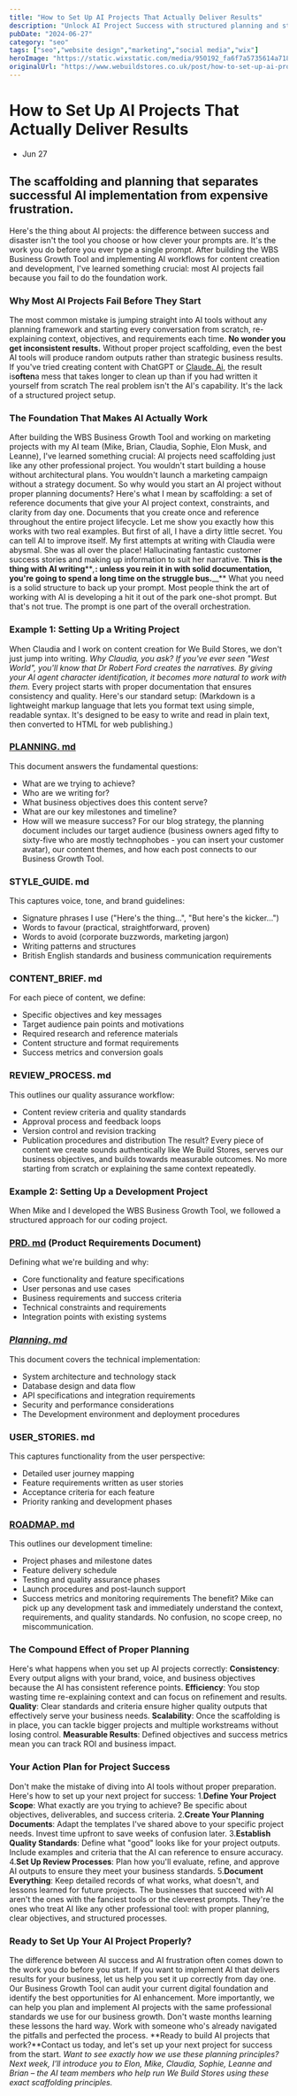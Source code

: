 ```yaml
---
title: "How to Set Up AI Projects That Actually Deliver Results"
description: "Unlock AI Project Success with structured planning and strategic setup. Discover how to ensure AI Project Success and achieve measurable results."
pubDate: "2024-06-27"
category: "seo"
tags: ["seo","website design","marketing","social media","wix"]
heroImage: "https://static.wixstatic.com/media/950192_fa6f7a5735614a718d5b4ccab5e6052c~mv2.jpg/v1/fill/w_740,h_420,al_c,q_90,usm_0.66_1.00_0.01,enc_avif,quality_auto/950192_fa6f7a5735614a718d5b4ccab5e6052c~mv2.jpg"
originalUrl: "https://www.webuildstores.co.uk/post/how-to-set-up-ai-projects"
---
```


# How to Set Up AI Projects That Actually Deliver Results
 * Jun 27
## The scaffolding and planning that separates successful AI implementation from expensive frustration.
Here's the thing about AI projects: the difference between success and disaster isn't the tool you choose or how clever your prompts are.
It's the work you do before you ever type a single prompt.
After building the WBS Business Growth Tool and implementing AI workflows for content creation and development, I've learned something crucial: most AI projects fail because you fail to do the foundation work.
### Why Most AI Projects Fail Before They Start
The most common mistake is jumping straight into AI tools without any planning framework and starting every conversation from scratch, re-explaining context, objectives, and requirements each time.
**No wonder you get inconsistent results.**
Without proper project scaffolding, even the best AI tools will produce random outputs rather than strategic business results.
If you've tried creating content with ChatGPT or [Claude. Ai](http://Claude.Ai), the result is**often**a mess that takes longer to clean up than if you had written it yourself from scratch
The real problem isn't the AI's capability. It's the lack of a structured project setup.
### The Foundation That Makes AI Actually Work
After building the WBS Business Growth Tool and working on marketing projects with my AI team (Mike, Brian, Claudia, Sophie, Elon Musk, and Leanne), I've learned something crucial: AI projects need scaffolding just like any other professional project.
You wouldn't start building a house without architectural plans. You wouldn't launch a marketing campaign without a strategy document. So why would you start an AI project without proper planning documents?
Here's what I mean by scaffolding: a set of reference documents that give your AI project context, constraints, and clarity from day one. Documents that you create once and reference throughout the entire project lifecycle.
Let me show you exactly how this works with two real examples.
But first of all, I have a dirty little secret.
You can tell AI to improve itself.
My first attempts at writing with Claudia were abysmal. She was all over the place!
Hallucinating fantastic customer success stories and making up information to suit her narrative.
**This is the thing with AI writing****_,_****: unless you rein it in with solid documentation, you're going to spend a long time on the struggle bus.****__**
What you need is a solid structure to back up your prompt.
Most people think the art of working with AI is developing a hit it out of the park one-shot prompt.
But that's not true. The prompt is one part of the overall orchestration.
### Example 1: Setting Up a Writing Project
When Claudia and I work on content creation for We Build Stores, we don't just jump into writing.
_Why Claudia, you ask? If you've ever seen "West World", you'll know that Dr Robert Ford creates the narratives. By giving your AI agent character identification, it becomes more natural to work with them._
Every project starts with proper documentation that ensures consistency and quality.
Here's our standard setup:
(Markdown is a lightweight markup language that lets you format text using simple, readable syntax. It's designed to be easy to write and read in plain text, then converted to HTML for web publishing.)
### [PLANNING. md](http://PLANNING.md)
This document answers the fundamental questions:
 * What are we trying to achieve?
 * Who are we writing for?
 * What business objectives does this content serve?
 * What are our key milestones and timeline?
 * How will we measure success?
For our blog strategy, the planning document includes our target audience (business owners aged fifty to sixty-five who are mostly technophobes - you can insert your customer avatar), our content themes, and how each post connects to our Business Growth Tool.
### STYLE_GUIDE. md
This captures voice, tone, and brand guidelines:
 * Signature phrases I use ("Here's the thing...", "But here's the kicker...")
 * Words to favour (practical, straightforward, proven)
 * Words to avoid (corporate buzzwords, marketing jargon)
 * Writing patterns and structures
 * British English standards and business communication requirements
### CONTENT_BRIEF. md
For each piece of content, we define:
 * Specific objectives and key messages
 * Target audience pain points and motivations
 * Required research and reference materials
 * Content structure and format requirements
 * Success metrics and conversion goals
### REVIEW_PROCESS. md
This outlines our quality assurance workflow:
 * Content review criteria and quality standards
 * Approval process and feedback loops
 * Version control and revision tracking
 * Publication procedures and distribution
The result? Every piece of content we create sounds authentically like We Build Stores, serves our business objectives, and builds towards measurable outcomes. No more starting from scratch or explaining the same context repeatedly.
### Example 2: Setting Up a Development Project
When Mike and I developed the WBS Business Growth Tool, we followed a structured approach for our coding project.
### [PRD. md](http://PRD.md) (Product Requirements Document)
Defining what we're building and why:
 * Core functionality and feature specifications
 * User personas and use cases
 * Business requirements and success criteria
 * Technical constraints and requirements
 * Integration points with existing systems
### [_Planning. md_](http://Pa.md)
This document covers the technical implementation:
 * System architecture and technology stack
 * Database design and data flow
 * API specifications and integration requirements
 * Security and performance considerations
 * The Development environment and deployment procedures
### USER_STORIES. md
This captures functionality from the user perspective:
 * Detailed user journey mapping
 * Feature requirements written as user stories
 * Acceptance criteria for each feature
 * Priority ranking and development phases
### [ROADMAP. md](http://ROADMAP.md)
This outlines our development timeline:
 * Project phases and milestone dates
 * Feature delivery schedule
 * Testing and quality assurance phases
 * Launch procedures and post-launch support
 * Success metrics and monitoring requirements
The benefit? Mike can pick up any development task and immediately understand the context, requirements, and quality standards. No confusion, no scope creep, no miscommunication.
### The Compound Effect of Proper Planning
Here's what happens when you set up AI projects correctly:
**Consistency**: Every output aligns with your brand, voice, and business objectives because the AI has consistent reference points.
**Efficiency**: You stop wasting time re-explaining context and can focus on refinement and results.
**Quality**: Clear standards and criteria ensure higher quality outputs that effectively serve your business needs.
**Scalability**: Once the scaffolding is in place, you can tackle bigger projects and multiple workstreams without losing control.
**Measurable Results**: Defined objectives and success metrics mean you can track ROI and business impact.
### Your Action Plan for Project Success
Don't make the mistake of diving into AI tools without proper preparation. Here's how to set up your next project for success:
 1.**Define Your Project Scope**: What exactly are you trying to achieve? Be specific about objectives, deliverables, and success criteria.
 2.**Create Your Planning Documents**: Adapt the templates I've shared above to your specific project needs. Invest time upfront to save weeks of confusion later.
 3.**Establish Quality Standards**: Define what "good" looks like for your project outputs. Include examples and criteria that the AI can reference to ensure accuracy.
 4.**Set Up Review Processes**: Plan how you'll evaluate, refine, and approve AI outputs to ensure they meet your business standards.
 5.**Document Everything**: Keep detailed records of what works, what doesn't, and lessons learned for future projects.
The businesses that succeed with AI aren't the ones with the fanciest tools or the cleverest prompts. They're the ones who treat AI like any other professional tool: with proper planning, clear objectives, and structured processes.
### Ready to Set Up Your AI Project Properly?
The difference between AI success and AI frustration often comes down to the work you do before you start. If you want to implement AI that delivers results for your business, let us help you set it up correctly from day one.
Our Business Growth Tool can audit your current digital foundation and identify the best opportunities for AI enhancement. More importantly, we can help you plan and implement AI projects with the same professional standards we use for our business growth.
Don't waste months learning these lessons the hard way. Work with someone who's already navigated the pitfalls and perfected the process.
**Ready to build AI projects that work?**Contact us today, and let's set up your next project for success from the start.
_Want to see exactly how we use these planning principles? Next week, I'll introduce you to Elon, Mike, Claudia, Sophie, Leanne and Brian – the AI team members who help run We Build Stores using these exact scaffolding principles._
